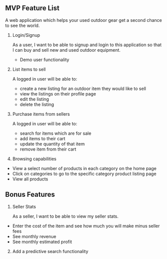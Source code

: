 ## MVP Feature List

A web application which helps your used outdoor gear get a second chance
to see the world.

1. Login/Signup

   As a user, I want to be able to signup and login to this application so that I can
   buy and sell new and used outdoor equipment.

   - Demo user functionality

2. List items to sell

   A logged in user will be able to:

   - create a new listing for an outdoor item they would like to sell
   - view the listings on their profile page
   - edit the listing
   - delete the listing

3. Purchase items from sellers

   A logged in user will be able to:

   - search for items which are for sale
   - add items to their cart
   - update the quantity of that item
   - remove item from their cart

4. Browsing capabilities

- View a select number of products in each category on the home page
- Click on categories to go to the specific category product listing page
- View all products

## Bonus Features

1. Seller Stats

   As a seller, I want to be able to view my seller stats.

- Enter the cost of the item and see how much you will make minus seller fees
- See monthly revenue
- See monthly estimated profit

2. Add a predictive search functionality
